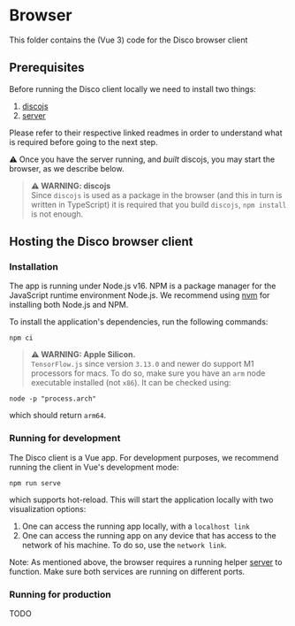 # Browser

This folder contains the (Vue 3) code for the Disco browser client

## Prerequisites

Before running the Disco client locally we need to install two things:

1. [discojs](../discojs/README.md)
2. [server](../server/README.md)

Please refer to their respective linked readmes in order to understand what is required before going to the next step.

⚠ Once you have the server running, and *built* discojs, you may start the browser, as we describe below.

> **⚠ WARNING: discojs**  
> Since `discojs` is used as a package in the browser (and this in turn is written in TypeScript) it is required that you build `discojs`, `npm install` is not enough.

## Hosting the Disco browser client

### Installation

The app is running under Node.js v16. NPM is a package manager for the JavaScript runtime environment Node.js.
We recommend using [nvm](https://github.com/nvm-sh/nvm) for installing both Node.js and NPM.

To install the application's dependencies, run the following commands:

```
npm ci
```

> **⚠ WARNING: Apple Silicon.**  
> `TensorFlow.js` since version `3.13.0` and newer do support M1 processors for macs. To do so, make sure you have an `arm` node executable installed (not `x86`). It can be checked using:

```
node -p "process.arch"
```

which should return `arm64`.

### Running for development

The Disco client is a Vue app. For development purposes, we recommend running the client in Vue's development mode:

```
npm run serve
```

which supports hot-reload. This will start the application locally with two visualization options:

1. One can access the running app locally, with a `localhost link`
2. One can access the running app on any device that has access to the network of his machine. To do so, use the `network link`.

Note: As mentioned above, the browser requires a running helper [server](../browser/README.md) to function. Make sure both services are running on different ports.

### Running for production

TODO
